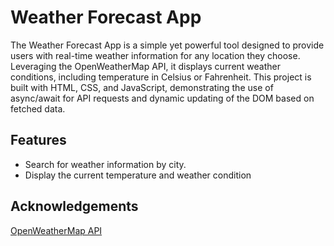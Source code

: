 
# Weather Forecast App

The Weather Forecast App is a simple yet powerful tool designed to provide users with real-time weather information for any location they choose. Leveraging the OpenWeatherMap API, it displays current weather conditions, including temperature in Celsius or Fahrenheit. This project is built with HTML, CSS, and JavaScript, demonstrating the use of async/await for API requests and dynamic updating of the DOM based on fetched data.

## Features

- Search for weather information by city.
- Display the current temperature and weather condition

## Acknowledgements
[OpenWeatherMap API](https://openweathermap.org/api)

